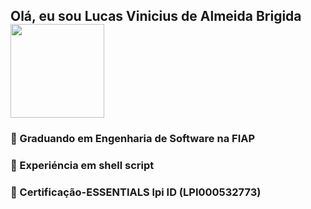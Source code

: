 ## Olá, eu sou Lucas Vinicius de Almeida Brigida  <img src="https://media.giphy.com/media/lRLzrbhmh5pFf4jOga/giphy.gif" width="150px" heidth="150px">
### 🎒 Graduando em Engenharia de Software na FIAP
### 🐚 Experiéncia em shell script
### 🐧 Certificação-ESSENTIALS lpi ID (LPI000532773)
